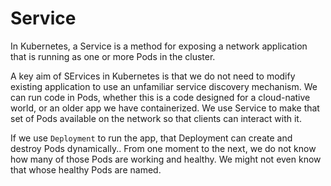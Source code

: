# Service

In Kubernetes, a Service is a method for exposing a network application that is
running as one or more Pods in the cluster.

A key aim of SErvices in Kubernetes is that we do not need to modify existing
application to use an unfamiliar service discovery mechanism. We can run code in
Pods, whether this is a code designed for a cloud-native world, or an older app
we have containerized. We use Service to make that set of Pods available on the
network so that clients can interact with it.

If we use `Deployment` to run the app, that Deployment can create and destroy
Pods dynamically.. From one moment to the next, we do not know how many of those
Pods are working and healthy. We might not even know that whose healthy Pods are
named. 

